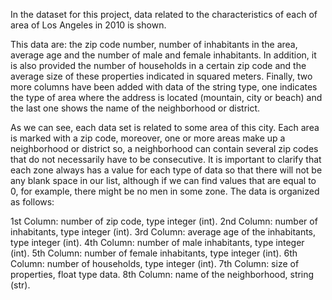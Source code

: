 In the dataset for this project, data related to the characteristics of each of area of Los Angeles in 2010 is shown.

This data are: the zip code number, number of inhabitants in the area, average age and the number of male and female 
inhabitants. In addition, it is also provided the number of households in a certain zip code and the average size of 
these properties indicated in squared meters. Finally, two more columns have been added with data of the string type, 
one indicates the type of area where the address is located (mountain, city or beach) and the last one shows the 
name of the neighborhood or district.

As we can see, each data set is related to some area of this city. Each area is marked with a zip code, moreover, one 
or more areas make up a neighborhood or district so, a neighborhood can contain several zip codes that do not 
necessarily have to be consecutive. It is important to clarify that each zone always has a value for each type of data
so that there will not be any blank space in our list, although if we can find values that are equal to 0, for example, 
there might be no men in some zone. The data is organized as follows:

1st Column: number of zip code, type integer (int). 
2nd Column: number of inhabitants, type integer (int). 
3rd Column: average age of the inhabitants, type integer (int). 
4th Column: number of male inhabitants, type integer (int). 
5th Column: number of female inhabitants, type integer (int). 
6th Column: number of households, type integer (int). 
7th Column: size of properties, float type data. 
8th Column: name of the neighborhood, string (str).
